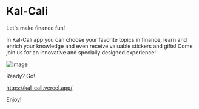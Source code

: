 # Kal-Cali

Let's make finance fun! 

In Kal-Cali app you can choose your favorite topics in finance, learn and enrich your knowledge and even receive valuable stickers and gifts!
Come join us for an innovative and specially designed experience!

![image](https://github.com/user-attachments/assets/d9890060-899e-4c65-9b07-c0440118df08)


Ready? Go!

https://kal-cali.vercel.app/

Enjoy!
